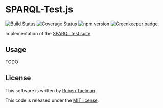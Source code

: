 # SPARQL-Test.js

[![Build Status](https://travis-ci.org/rubensworks/sparql-test.js.svg?branch=master)](https://travis-ci.org/rubensworks/sparql-test.js)
[![Coverage Status](https://coveralls.io/repos/github/rubensworks/sparql-test.js/badge.svg?branch=master)](https://coveralls.io/github/rubensworks/sparql-test.js?branch=master)
[![npm version](https://badge.fury.io/js/sparql-test.svg)](https://www.npmjs.com/package/sparql-test) [![Greenkeeper badge](https://badges.greenkeeper.io/rubensworks/sparql-test.js.svg)](https://greenkeeper.io/)

Implementation of the [SPARQL test suite](https://w3c.github.io/rdf-tests/sparql11/).

## Usage

TODO

## License
This software is written by [Ruben Taelman](http://rubensworks.net/).

This code is released under the [MIT license](http://opensource.org/licenses/MIT).
